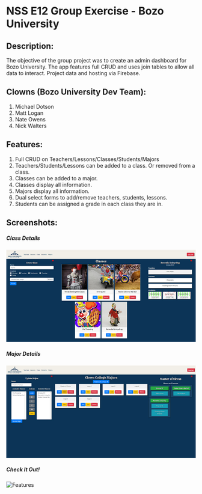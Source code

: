 # NSS E12  Group Exercise - Bozo University

## Description:
The objective of the group project was to create an admin dashboard for Bozo University. The app features full CRUD and uses join tables to allow all data to interact. Project data and hosting via Firebase.

## Clowns (Bozo University Dev Team): 
1. Michael Dotson
1. Matt Logan
1. Nate Owens
1. Nick Walters

## Features:
1. Full CRUD on Teachers/Lessons/Classes/Students/Majors
1. Teachers/Students/Lessons can be added to a class. Or removed from a class.
1. Classes can be added to a major.
1. Classes display all information.
1. Majors display all information.
1. Dual select forms to add/remove teachers, students, lessons.
1. Students can be assigned a grade in each class they are in.


## Screenshots:
##### Class Details
![Class Details](screenshots/readme1.jpg)
##### Major Details
![Major Details](screenshots/readme2.jpg)
##### Check It Out!
![Features](screenshots/features4.gif)
